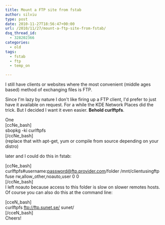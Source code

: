 ```yaml
---
title: Mount a FTP site from fstab
author: silviu
type: post
date: 2010-11-27T18:56:47+00:00
url: /2010/11/27/mount-a-ftp-site-from-fstab/
dsq_thread_id:
  - 328202366
categories:
  - old
tags:
  - fstab
  - ftp
  - temp_on

---
```

I still have clients or websites where the most convenient (middle ages based) method of exchanging files is FTP.

Since I'm lazy by nature I don't like firing up a FTP client, I'd prefer to just have it available on request. For a while the KDE Network Places did the trick. But I decided I want it even easier. **Behold curlftpfs**.

One  
[ccNe_bash]  
sbopkg -ki curlftpfs  
[/ccNe_bash]  
(replace that with apt-get, yum or compile from source depending on your distro)

later and I could do this in fstab:

[ccNe_bash]  
curlftpfs#username:password@ftp.provider.com/folder /mnt/clientusingftp fuse rw,allow_other,noauto,user 0 0  
[/ccNe_bash]  
I left noauto because access to this folder is slow on slower remotes hosts. Of course you can also do this at the command line:

[cceN_bash]  
curlftpfs ftp://ftp.sunet.se/ sunet/  
[/cceN_bash]  
Cheers!